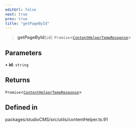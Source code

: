 ```yaml
---
editUrl: false
next: true
prev: true
title: "getPageById"
---
```


> **getPageById**(`id`): `Promise`\<[`ContentHelperTempResponse`](/typedoc/studiocms-core/utils/contenthelper/type-aliases/contenthelpertempresponse/)\>

## Parameters

• **id**: `string`

## Returns

`Promise`\<[`ContentHelperTempResponse`](/typedoc/studiocms-core/utils/contenthelper/type-aliases/contenthelpertempresponse/)\>

## Defined in

packages/studioCMS/src/utils/contentHelper.ts:91

